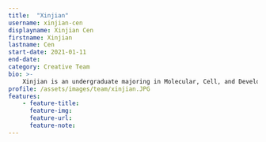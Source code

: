 ```yaml
---
title:  "Xinjian"
username: xinjian-cen
displayname: Xinjian Cen
firstname: Xinjian
lastname: Cen
start-date: 2021-01-11 
end-date:
category: Creative Team
bio: >- 
    Xinjian is an undergraduate majoring in Molecular, Cell, and Developmental Biology, who is also working at the UCLA Powell Library as an outreach/social media intern. She is passionate about education research focusing on active learning and creating an inclusive learning atmosphere for students.
profile: /assets/images/team/xinjian.JPG
features:
    - feature-title: 
      feature-img: 
      feature-url: 
      feature-note: 
---
```

